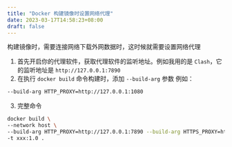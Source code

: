 ```yaml
---
title: "Docker 构建镜像时设置网络代理"
date: 2023-03-17T14:58:23+08:00
draft: false
---
```


构建镜像时，需要连接网络下载外网数据时，这时候就需要设置网络代理  1. 首先开启你的代理软件，获取代理软件的监听地址。例如我用的是 `Clash`，它的监听地址是 `http://127.0.0.1:7890` 2. 在执行 `docker build` 命令构建时，添加 `--build-arg` 参数 例如： ```bash --build-arg HTTP_PROXY=http://127.0.0.1:1080 ``` 3. 完整命令 ```bash docker build \ --network host \ --build-arg HTTP_PROXY=http://127.0.0.1:7890 --build-arg HTTPS_PROXY=http://127.0.0.1:7890 \ -t xxx:1.0 . ```
